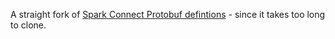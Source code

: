 A straight fork of [Spark Connect Protobuf defintions](https://github.com/apache/spark/tree/branch-3.4/connector/connect/common/src/main/protobuf/spark/connect) - since it takes too long to clone.
